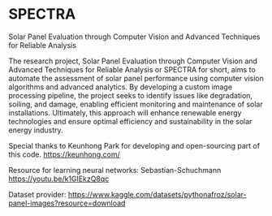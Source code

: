 # SPECTRA

Solar Panel Evaluation through Computer Vision and Advanced Techniques for Reliable Analysis

The research project, Solar Panel Evaluation through Computer Vision and Advanced Techniques for Reliable Analysis or SPECTRA for short, aims to automate the assessment of solar panel performance using computer vision algorithms and advanced analytics. By developing a custom image processing pipeline, the project seeks to identify issues like degradation, soiling, and damage, enabling efficient monitoring and maintenance of solar installations. Ultimately, this approach will enhance renewable energy technologies and ensure optimal efficiency and sustainability in the solar energy industry.

Special thanks to Keunhong Park for developing and open-sourcing part of this code.
<https://keunhong.com/>

Resource for learning neural networks:
Sebastian-Schuchmann
<https://youtu.be/k1GIEkzQ8qc>

Dataset provider:
<https://www.kaggle.com/datasets/pythonafroz/solar-panel-images?resource=download>
